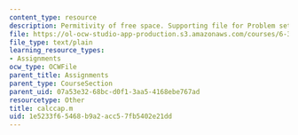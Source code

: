```yaml
---
content_type: resource
description: Permitivity of free space. Supporting file for Problem set 8.
file: https://ol-ocw-studio-app-production.s3.amazonaws.com/courses/6-336j-introduction-to-numerical-simulation-sma-5211-fall-2003/1e5233f65468b9a2acc57fb5402e21dd_calccap.m
file_type: text/plain
learning_resource_types:
- Assignments
ocw_type: OCWFile
parent_title: Assignments
parent_type: CourseSection
parent_uid: 07a53e32-68bc-d0f1-3aa5-4168ebe767ad
resourcetype: Other
title: calccap.m
uid: 1e5233f6-5468-b9a2-acc5-7fb5402e21dd
---
```

